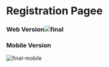 # Registration Pagee

### Web Version![final](https://user-images.githubusercontent.com/101876911/159178936-15299a13-bc04-4890-af19-3761ed51b776.png)

### Mobile Version
![final-mobile](https://user-images.githubusercontent.com/101876911/159178987-c4670dcb-051d-4c81-acf9-1115211a8c13.png)

